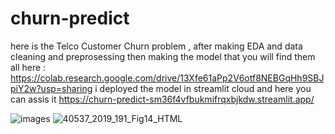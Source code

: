 # churn-predict
here is the Telco Customer Churn problem , after making EDA and data cleaning and preprosessing then making the model that you will find them all here : https://colab.research.google.com/drive/13Xfe61aPp2V6otf8NEBGqHh9SBJpiY2w?usp=sharing
i deployed the model in streamlit cloud and here you can assis it https://churn-predict-sm36f4vfbukmifrqxbjkdw.streamlit.app/

![images](https://github.com/Raoufbendii/churn-predict/assets/125738804/2e9521c8-c360-4128-8abb-e8692bf20b3c)
![40537_2019_191_Fig14_HTML](https://github.com/Raoufbendii/churn-predict/assets/125738804/6e1a7725-b8ce-4b79-8415-296b7341db5b)
